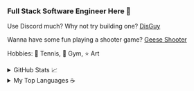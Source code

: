 ### Full Stack Software Engineer Here 👋

<!--
**hongchris96/hongchris96** is a ✨ _special_ ✨ repository because its `README.md` (this file) appears on your GitHub profile.
-->

Use Discord much? Why not try building one? <a href="https://disguy.herokuapp.com/#/" target="_blank">DisGuy</a>

Wanna have some fun playing a shooter game? <a href="https://hongchris96.github.io/Geese-Shooter/" target="_blank">Geese Shooter</a>

Hobbies: 🎾 Tennis, 💪 Gym, ⭐ Art


<details closed>
  <summary>GitHub Stats 📈</summary>
  <br>
  
  [![GitHub stats](https://github-readme-stats.vercel.app/api?username=hongchris96)](https://github.com/hongchris96/github-readme-stats) 

</details>
<details closed>
  <summary>My Top Languages ☕ </summary>
  <br>
  
  [![Top Languages](https://github-readme-stats.vercel.app/api/top-langs/?username=hongchris96)](https://github.com/hongchris96/github-readme-stats) 
  
</details>
